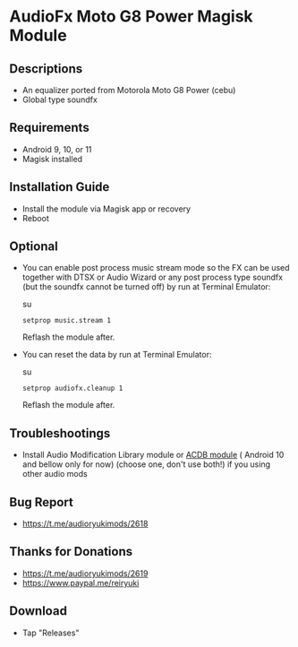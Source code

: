 # AudioFx Moto G8 Power Magisk Module

## Descriptions
- An equalizer ported from Motorola Moto G8 Power (cebu)
- Global type soundfx

## Requirements
- Android 9, 10, or 11
- Magisk installed

## Installation Guide
- Install the module via Magisk app or recovery
- Reboot

## Optional
- You can enable post process music stream mode so the FX can be used together with DTSX or Audio Wizard or any post process type soundfx (but the soundfx cannot be turned off) by run at Terminal Emulator:
  
  su

  `setprop music.stream 1`

  Reflash the module after.

- You can reset the data by run at Terminal Emulator:

  su

  `setprop audiofx.cleanup 1`

  Reflash the module after.

## Troubleshootings
- Install Audio Modification Library module or [ACDB module](https://t.me/viperatmos) ( Android 10 and bellow only for now) (choose one, don't use both!) if you using other audio mods

## Bug Report
- https://t.me/audioryukimods/2618

## Thanks for Donations
- https://t.me/audioryukimods/2619
- https://www.paypal.me/reiryuki

## Download
- Tap "Releases"
